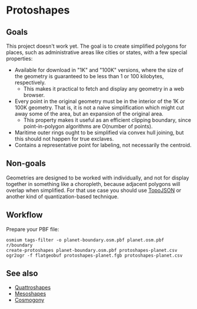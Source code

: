# Protoshapes

## Goals 
This project doesn't work yet. The goal is to create simplified polygons for places, such as administrative areas like cities or states, with a few special properties:

* Available for download in "1K" and "100K" versions, where the size of the geometry is guaranteed to be less than 1 or 100 kilobytes, respectively. 
  * This makes it practical to fetch and display any geometry in a web browser.
* Every point in the original geometry must be in the interior of the 1K or 100K geometry. That is, it is not a naive simplification which might cut away some of the area, but an expansion of the original area.
  * This property makes it useful as an efficient clipping boundary, since point-in-polygon algorithms are O(number of points).
* Maritime outer rings ought to be simplified via convex hull joining, but this should not happen for true exclaves.
* Contains a representative point for labeling, not necessarily the centroid.

## Non-goals

Geometries are designed to be worked with individually, and not for display together in something like a choropleth, because adjacent polygons will overlap when simplified. For that use case you should use [TopoJSON](https://github.com/topojson/topojson) or another kind of quantization-based technique.

## Workflow

Prepare your PBF file:

    osmium tags-filter -o planet-boundary.osm.pbf planet.osm.pbf r/boundary
    create-protoshapes planet-boundary.osm.pbf protoshapes-planet.csv
    ogr2ogr -f flatgeobuf protoshapes-planet.fgb protoshapes-planet.csv

## See also
* [Quattroshapes](http://quattroshapes.com)
* [Mesoshapes](https://www.mapzen.com/blog/mesoshapes/)
* [Cosmogony](https://github.com/osm-without-borders/cosmogony)

